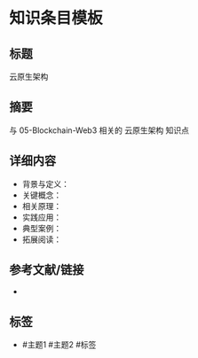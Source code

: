 # 知识条目模板

## 标题

云原生架构

## 摘要

与 05-Blockchain-Web3 相关的 云原生架构 知识点

## 详细内容

- 背景与定义：
- 关键概念：
- 相关原理：
- 实践应用：
- 典型案例：
- 拓展阅读：

## 参考文献/链接

-

## 标签

- #主题1 #主题2 #标签
